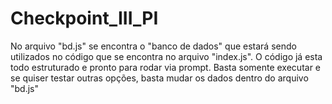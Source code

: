 # Checkpoint_III_PI


No arquivo "bd.js" se encontra o "banco de dados" que estará sendo utilizados no código que se encontra no arquivo "index.js". O código já esta todo estruturado e pronto para rodar via prompt.
Basta somente executar e se quiser testar outras opções, basta mudar os dados dentro do arquivo "bd.js"
